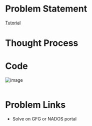 # Problem Statement

[Tutorial](https://www.youtube.com/watch?v=rRBD5mS-N80&list=PL-Jc9J83PIiHgjQ9wfJ8w-rXU368xNX4L&index=25)

# Thought Process

# Code

![image](https://user-images.githubusercontent.com/10897423/145564422-6820bf01-26cd-4e9e-8d53-8daa2d828403.png)


```cpp
```

# Problem Links
- Solve on GFG or NADOS portal
